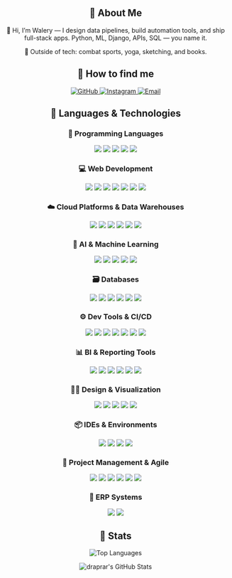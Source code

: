 <div align="center">
    <h2>🚀 About Me</h2>
    <p>👋 Hi, I’m Walery — I design data pipelines, build automation tools, and ship full-stack apps. Python, ML, Django, APIs, SQL — you name it.
    <p>🥋 Outside of tech: combat sports, yoga, sketching, and books.</p>
</div>
<div align="center">
    <h2>📧 How to find me</h2>
    <a href="https://github.com/draprar">
        <img src="https://img.shields.io/badge/GitHub-181717?style=for-the-badge&logo=github&logoColor=white" alt="GitHub"/>
    </a>
    <a href="https://www.instagram.com/jedzien/">
        <img src="https://img.shields.io/badge/Instagram-E4405F?style=for-the-badge&logo=instagram&logoColor=white" alt="Instagram"/>
    </a>
    <a href="mailto:waleron@gmail.com">
        <img src="https://img.shields.io/badge/Email-D14836?style=for-the-badge&logo=gmail&logoColor=white" alt="Email"/>
    </a>
</div>

<div align="center">
  <h2>🤯 Languages & Technologies</h2>

  <!-- 🔣 Programming Languages -->
  <h3>🔣 Programming Languages</h3>
  <img src="https://img.shields.io/badge/Python-3776AB?style=for-the-badge&logo=python&logoColor=white" />
  <img src="https://img.shields.io/badge/JavaScript-F7DF1E?style=for-the-badge&logo=javascript&logoColor=black" />
  <img src="https://img.shields.io/badge/R-276DC3?style=for-the-badge&logo=r&logoColor=white" />
  <img src="https://img.shields.io/badge/Bash-4EAA25?style=for-the-badge&logo=gnu-bash&logoColor=white" />
  <img src="https://img.shields.io/badge/PowerShell-012456?style=for-the-badge&logo=powershell&logoColor=white" />

  <!-- 💻 Web Development -->
  <h3>💻 Web Development</h3>
  <img src="https://img.shields.io/badge/Django-092E20?style=for-the-badge&logo=django&logoColor=white" />
  <img src="https://img.shields.io/badge/Django_REST_Framework-092E20?style=for-the-badge&logo=django&logoColor=white" />
  <img src="https://img.shields.io/badge/REST_API-0088CC?style=for-the-badge&logo=rest&logoColor=white" />
  <img src="https://img.shields.io/badge/OpenAPI-6B7280?style=for-the-badge&logo=openapi&logoColor=white" />
  <img src="https://img.shields.io/badge/HTML5-E34F26?style=for-the-badge&logo=html5&logoColor=white" />
  <img src="https://img.shields.io/badge/CSS3-1572B6?style=for-the-badge&logo=css3&logoColor=white" />
  <img src="https://img.shields.io/badge/WordPress-21759B?style=for-the-badge&logo=wordpress&logoColor=white" />

  <!-- ☁️ Cloud Platforms & DWH -->
  <h3>☁️ Cloud Platforms & Data Warehouses</h3>
  <img src="https://img.shields.io/badge/AWS-232F3E?style=for-the-badge&logo=amazon-aws&logoColor=white" />
  <img src="https://img.shields.io/badge/Azure-0078D4?style=for-the-badge&logo=microsoft-azure&logoColor=white" />
  <img src="https://img.shields.io/badge/GCP-4285F4?style=for-the-badge&logo=google-cloud&logoColor=white" />
  <img src="https://img.shields.io/badge/IBM_Cloud-1261FE?style=for-the-badge&logo=ibm-cloud&logoColor=white" />
  <img src="https://img.shields.io/badge/BigQuery-4285F4?style=for-the-badge&logo=google-cloud&logoColor=white" />
  <img src="https://img.shields.io/badge/Amazon_Redshift-BA0C2F?style=for-the-badge&logo=amazon-aws&logoColor=white" />

  <!-- 🧠 AI & ML -->
  <h3>🧠 AI & Machine Learning</h3>
  <img src="https://img.shields.io/badge/Artificial_Intelligence-FF6600?style=for-the-badge&logo=ai&logoColor=white" />
  <img src="https://img.shields.io/badge/Machine_Learning-FFB6C1?style=for-the-badge&logo=machine-learning&logoColor=black" />
  <img src="https://img.shields.io/badge/NLP-FFA500?style=for-the-badge&logo=nlp&logoColor=white" />
  <img src="https://img.shields.io/badge/Prompt_Engineering-FF6347?style=for-the-badge&logo=prompt&logoColor=white" />
  <img src="https://img.shields.io/badge/ML_API-3366CC?style=for-the-badge&logo=openai&logoColor=white" />

  <!-- 🗃️ Databases -->
  <h3>🗃️ Databases</h3>
  <img src="https://img.shields.io/badge/PostgreSQL-316192?style=for-the-badge&logo=postgresql&logoColor=white" />
  <img src="https://img.shields.io/badge/MySQL-4479A1?style=for-the-badge&logo=mysql&logoColor=white" />
  <img src="https://img.shields.io/badge/SQLite-003B57?style=for-the-badge&logo=sqlite&logoColor=white" />
  <img src="https://img.shields.io/badge/MongoDB-47A248?style=for-the-badge&logo=mongodb&logoColor=white" />
  <img src="https://img.shields.io/badge/Neo4j-005C5B?style=for-the-badge&logo=neo4j&logoColor=white" />
  <img src="https://img.shields.io/badge/T--SQL-CC2927?style=for-the-badge&logo=microsoft-sql-server&logoColor=white" />

  <!-- ⚙️ Tools & CI/CD -->
  <h3>⚙️ Dev Tools & CI/CD</h3>
  <img src="https://img.shields.io/badge/Git-F05032?style=for-the-badge&logo=git&logoColor=white" />
  <img src="https://img.shields.io/badge/GitHub-181717?style=for-the-badge&logo=github&logoColor=white" />
  <img src="https://img.shields.io/badge/GitHub_Actions-2088FF?style=for-the-badge&logo=github-actions&logoColor=white" />
  <img src="https://img.shields.io/badge/JWT-000000?style=for-the-badge&logo=json-web-tokens&logoColor=white" />
  <img src="https://img.shields.io/badge/Sentry-362D59?style=for-the-badge&logo=sentry&logoColor=white" />
  <img src="https://img.shields.io/badge/Redis-DC382D?style=for-the-badge&logo=redis&logoColor=white" />
  <img src="https://img.shields.io/badge/Docker-2496ED?style=for-the-badge&logo=docker&logoColor=white" />

  <!-- 📊 BI & Reporting -->
  <h3>📊 BI & Reporting Tools</h3>
  <img src="https://img.shields.io/badge/Excel-217346?style=for-the-badge&logo=microsoft-excel&logoColor=white" />
  <img src="https://img.shields.io/badge/Google_Sheets-34A853?style=for-the-badge&logo=google-sheets&logoColor=white" />
  <img src="https://img.shields.io/badge/Tableau-E97627?style=for-the-badge&logo=tableau&logoColor=white" />
  <img src="https://img.shields.io/badge/Power_BI-F2C811?style=for-the-badge&logo=power-bi&logoColor=black" />
  <img src="https://img.shields.io/badge/Looker_Studio-4285F4?style=for-the-badge&logo=google&logoColor=white" />
  <img src="https://img.shields.io/badge/Metabase-2D3142?style=for-the-badge&logo=metabase&logoColor=white" />

  <!-- 🧑‍🎨 Design & Visualization -->
  <h3>🧑‍🎨 Design & Visualization</h3>
  <img src="https://img.shields.io/badge/AutoCAD-0696D7?style=for-the-badge&logo=autodesk&logoColor=white" />
  <img src="https://img.shields.io/badge/Autodesk_Inventor-0696D7?style=for-the-badge&logo=autodesk&logoColor=white" />
  <img src="https://img.shields.io/badge/GIMP-5C5543?style=for-the-badge&logo=gimp&logoColor=white" />
  <img src="https://img.shields.io/badge/Adobe_Photoshop-31A8FF?style=for-the-badge&logo=adobe-photoshop&logoColor=white" />
  <img src="https://img.shields.io/badge/Canva-00C4CC?style=for-the-badge&logo=canva&logoColor=white" />

  <!-- 📦 IDEs & Environments -->
  <h3>📦 IDEs & Environments</h3>
  <img src="https://img.shields.io/badge/PyCharm-000000?style=for-the-badge&logo=pycharm&logoColor=white" />
  <img src="https://img.shields.io/badge/VSCode-007ACC?style=for-the-badge&logo=visual-studio-code&logoColor=white" />
  <img src="https://img.shields.io/badge/RStudio-75AADB?style=for-the-badge&logo=rstudio&logoColor=white" />
  <img src="https://img.shields.io/badge/JupyterLab-F37626?style=for-the-badge&logo=jupyter&logoColor=white" />

  <!-- 📅 Project & Agile -->
  <h3>📅 Project Management & Agile</h3>
  <img src="https://img.shields.io/badge/Jira-0052CC?style=for-the-badge&logo=jira&logoColor=white" />
  <img src="https://img.shields.io/badge/Scrum-6DB33F?style=for-the-badge&logo=scrum&logoColor=white" />
  <img src="https://img.shields.io/badge/Kanban-00A7E1?style=for-the-badge" />
  <img src="https://img.shields.io/badge/Lean_Practices-FFD700?style=for-the-badge" />
  <img src="https://img.shields.io/badge/BPMN_2.0-007ACC?style=for-the-badge&logo=camunda&logoColor=white" />
  <img src="https://img.shields.io/badge/UML-0082C9?style=for-the-badge&logo=uml&logoColor=white" />

  <!-- 🧾 ERP Systems -->
  <h3>🧾 ERP Systems</h3>
  <img src="https://img.shields.io/badge/SAP-0FAAFF?style=for-the-badge&logo=sap&logoColor=white" />
  <img src="https://img.shields.io/badge/Symfonia-0078D7?style=for-the-badge&logo=none&logoColor=white" />

</div>



<div align="center">
    <h2>📄 Stats</h2>
    <p><img src="https://github-readme-stats.vercel.app/api/top-langs/?username=draprar&layout=compact&theme=dark" alt="Top Languages" /></p>
    <p><img src="https://github-profile-summary-cards.vercel.app/api/cards/profile-details?username=draprar&theme=github_dark" alt="draprar's GitHub Stats"/></p>
</div>
